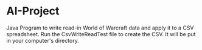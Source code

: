 # AI-Project
Java Program to write read-in World of Warcraft data and apply it to a CSV spreadsheet.
Run the CsvWriteReadTest file to create the CSV. It will be put in your computer's directory.
